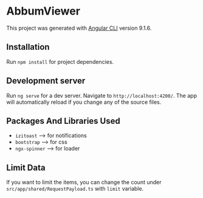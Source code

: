 # AbbumViewer

This project was generated with [Angular CLI](https://github.com/angular/angular-cli) version 9.1.6.

## Installation

Run `npm install` for project dependencies.

## Development server

Run `ng serve` for a dev server. Navigate to `http://localhost:4200/`. The app will automatically reload if you change any of the source files.

## Packages And Libraries Used

* `izitoast` --> for notifications
* `bootstrap` --> for css
* `ngx-spinner` --> for loader

## Limit Data
If you want to limit the items, you can change the count under `src/app/shared/RequestPayload.ts` with `limit` variable.
